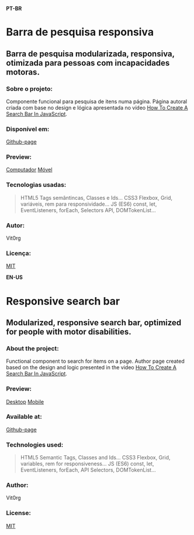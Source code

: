 **PT-BR**
# Barra de pesquisa responsiva
## Barra de pesquisa modularizada, responsiva, otimizada para pessoas com incapacidades motoras.

### Sobre o projeto:
Componente funcional para pesquisa de itens numa página.
Página autoral criada com base no design e lógica apresentada no vídeo [How To Create A Search Bar In JavaScript](https://youtu.be/TlP5WIxVirU).

### Disponível em:
[Github-page](https://vit0rg.github.io/responsive-searchbar/)

### Preview:
[Computador](https://github.com/Vit0rg/responsive-searchbar/img/Desktop.png)
[Móvel](https://github.com/Vit0rg/responsive-searchbar/img/Mobile.png)

### Tecnologias usadas:
> HTML5
Tags semântincas, Classes e Ids...
> CSS3
Flexbox, Grid, variáveis, rem para responsividade...
> JS (ES6)
const, let, EventListeners, forEach, Selectors API, DOMTokenList... 

### Autor:
Vit0rg

### Licença:
[MIT](https://github.com/Vit0rg/responsive-searchbar/blob/master/LICENSE.md)

**EN-US** 
# Responsive search bar 
## Modularized, responsive search bar, optimized for people with motor disabilities. 

### About the project: 
Functional component to search for items on a page.
Author page created based on the design and logic presented in the video [How To Create A Search Bar In JavaScript](https://youtu.be/TlP5WIxVirU).


### Preview:
[Desktop](https://github.com/Vit0rg/responsive-searchbar/img/Desktop.png)
[Mobile](https://github.com/Vit0rg/responsive-searchbar/img/Mobile.png)

### Available at:
[Github-page](https://vit0rg.github.io/responsive-searchbar/)

### Technologies used: 
> HTML5 
Semantic Tags, Classes and Ids... 
> CSS3 
Flexbox, Grid, variables, rem for responsiveness... 
> JS (ES6) 
const, let, EventListeners, forEach, API Selectors, DOMTokenList...

### Author:
Vit0rg

### License:
[MIT](https://github.com/Vit0rg/responsive-searchbar/blob/master/LICENSE.md)